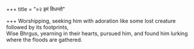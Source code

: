 +++
title = "०२ इमं विधन्तो"

+++
Worshipping, seeking him with adoration like some lost creature followed by its footprints,  
     Wise Bhrgus, yearning in their hearts, pursued him, and found him lurking where the floods are gathered.